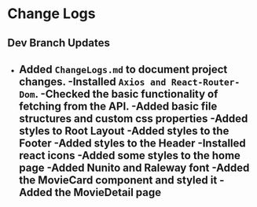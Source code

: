 # Change Logs

## Dev Branch Updates

- Added `ChangeLogs.md` to document project changes.
  -Installed `Axios and React-Router-Dom`.
  -Checked the basic functionality of fetching from the API.
  -Added basic file structures and custom css properties
  -Added styles to Root Layout
  -Added styles to the Footer
  -Added styles to the Header
  -Installed react icons
  -Added some styles to the home page
  -Added Nunito and Raleway font
  -Added the MovieCard component and styled it
  -Added the MovieDetail page
  -
